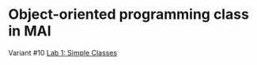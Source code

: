 # Object-oriented programming class in MAI
Variant #10
[Lab 1: Simple Classes](https://github.com/vladiq/MAI-OOP-class/tree/master/lab_01)
